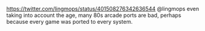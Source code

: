 https://twitter.com/lingmops/status/401508276342636544 @lingmops even taking into account the age, many 80s arcade ports are bad, perhaps because every game was ported to every system.